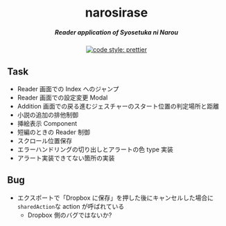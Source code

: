 <h1 align="center">narosirase</h1>

<h5 align="center">Reader application of Syosetuka ni Narou</h5>

<p align="center">
   <a href="https://github.com/prettier/prettier/">
    <img alt="code style: prettier" src="https://img.shields.io/badge/code_style-prettier-ff69b4.svg?style=flat-square">
  </a>
</p>

## Task

* Reader 画面での Index へのジャンプ
* Reader 画面での設定変更 Modal
* Addition 画面での戻る進むジェスチャーのスタート位置の判定場所と距離
* 小説の追加の排他制御
* 挿絵表示 Component
* 短編のときの Reader 制御
* スクロール位置保存
* エラーハンドリングの切り出しとアラートの色 type 実装
* アラート実装できてない箇所の実装

## Bug

* エクスポートで「Dropbox に保存」を押した後にキャンセルした場合に`sharedAction`な action が呼ばれている
  * Dropbox 側のバグではないか?
